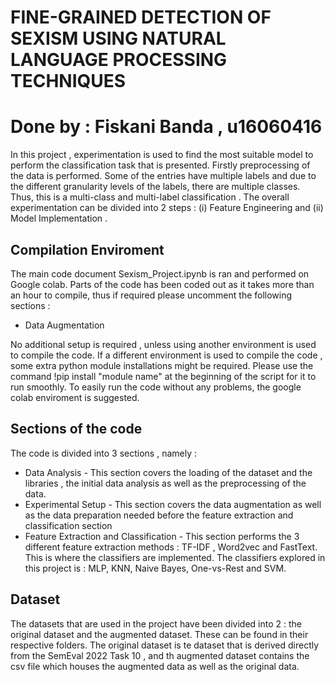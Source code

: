 # FINE-GRAINED DETECTION OF SEXISM USING NATURAL LANGUAGE PROCESSING TECHNIQUES 
# Done by : Fiskani Banda , u16060416 

In this project , experimentation is used to find the most suitable model to perform  the classification task that is presented. Firstly preprocessing of the data is performed. Some of the entries have multiple labels and due to the different granularity levels of the labels, there are multiple classes. Thus, this is a multi-class and multi-label classification . The overall experimentation can be divided into 2 steps : (i) Feature Engineering and (ii) Model Implementation .

## Compilation Enviroment 

The main code document Sexism_Project.ipynb is ran and performed on Google colab. Parts of the code has  been coded out as it takes more than an hour to compile, thus if required please uncomment the following sections : 
- Data Augmentation

No additional setup is required , unless using another environment is used to compile the code. If a different environment is used to compile the code , some extra python module installations might be required. Please use the command !pip install "module name" at the beginning of the script for it to run smoothly. To easily run the code without any problems, the google colab enviroment is suggested. 

## Sections of the code 

The code is divided into 3 sections , namely : 
- Data Analysis - This section covers the loading of the dataset and the libraries , the initial data analysis as well as the preprocessing of the data. 
- Experimental Setup - This section covers the data augmentation as well as the data preparation needed before the feature extraction and classification section 
- Feature Extraction and Classification - This section performs the 3 different feature extraction methods : TF-IDF , Word2vec and FastText. This is where the classifiers are implemented. The classifiers explored in this project is : MLP, KNN, Naive Bayes, One-vs-Rest and SVM. 

## Dataset 
The datasets that are used in the project have been divided into 2 : the original dataset and the augmented dataset. These can be found in their respective folders. The original dataset is te dataset that is derived directly from the SemEval 2022 Task 10 , and th augmented dataset contains the csv file which houses the augmented data as well as the original data. 
